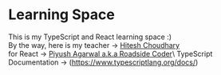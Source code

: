 # Learning Space
This is my TypeScript and React learning space :)\
By the way, here is my teacher ->  [Hitesh Choudhary](https://www.youtube.com/watch?v=30LWjhZzg50)\
for React -> [Piyush Agarwal a.k.a Roadside Coder](https://www.youtube.com/watch?v=FJDVKeh7RJI)\\
TypeScript Documentation -> (https://www.typescriptlang.org/docs/) 

